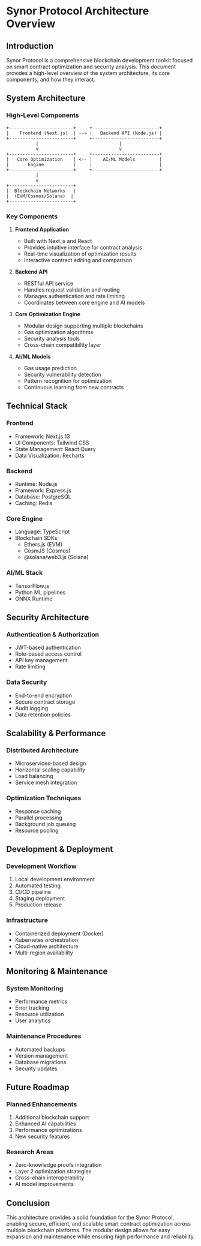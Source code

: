 # Synor Protocol Architecture Overview

## Introduction

Synor Protocol is a comprehensive blockchain development toolkit focused on smart contract optimization and security analysis. This document provides a high-level overview of the system architecture, its core components, and how they interact.

## System Architecture

### High-Level Components

```
+------------------------+     +-------------------------+
|    Frontend (Next.js)  | --> |   Backend API (Node.js) |
+------------------------+     +-------------------------+
           |                              |
           v                              v
+------------------------+     +-------------------------+
|   Core Optimization    | <-- |    AI/ML Models         |
|       Engine           |     |                         |
+------------------------+     +-------------------------+
           |
           v
+------------------------+
|  Blockchain Networks   |
|  (EVM/Cosmos/Solana)  |
+------------------------+
```

### Key Components

1. **Frontend Application**
   - Built with Next.js and React
   - Provides intuitive interface for contract analysis
   - Real-time visualization of optimization results
   - Interactive contract editing and comparison

2. **Backend API**
   - RESTful API service
   - Handles request validation and routing
   - Manages authentication and rate limiting
   - Coordinates between core engine and AI models

3. **Core Optimization Engine**
   - Modular design supporting multiple blockchains
   - Gas optimization algorithms
   - Security analysis tools
   - Cross-chain compatibility layer

4. **AI/ML Models**
   - Gas usage prediction
   - Security vulnerability detection
   - Pattern recognition for optimization
   - Continuous learning from new contracts

## Technical Stack

### Frontend
- Framework: Next.js 13
- UI Components: Tailwind CSS
- State Management: React Query
- Data Visualization: Recharts

### Backend
- Runtime: Node.js
- Framework: Express.js
- Database: PostgreSQL
- Caching: Redis

### Core Engine
- Language: TypeScript
- Blockchain SDKs:
  - Ethers.js (EVM)
  - CosmJS (Cosmos)
  - @solana/web3.js (Solana)

### AI/ML Stack
- TensorFlow.js
- Python ML pipelines
- ONNX Runtime

## Security Architecture

### Authentication & Authorization
- JWT-based authentication
- Role-based access control
- API key management
- Rate limiting

### Data Security
- End-to-end encryption
- Secure contract storage
- Audit logging
- Data retention policies

## Scalability & Performance

### Distributed Architecture
- Microservices-based design
- Horizontal scaling capability
- Load balancing
- Service mesh integration

### Optimization Techniques
- Response caching
- Parallel processing
- Background job queuing
- Resource pooling

## Development & Deployment

### Development Workflow
1. Local development environment
2. Automated testing
3. CI/CD pipeline
4. Staging deployment
5. Production release

### Infrastructure
- Containerized deployment (Docker)
- Kubernetes orchestration
- Cloud-native architecture
- Multi-region availability

## Monitoring & Maintenance

### System Monitoring
- Performance metrics
- Error tracking
- Resource utilization
- User analytics

### Maintenance Procedures
- Automated backups
- Version management
- Database migrations
- Security updates

## Future Roadmap

### Planned Enhancements
1. Additional blockchain support
2. Enhanced AI capabilities
3. Performance optimizations
4. New security features

### Research Areas
- Zero-knowledge proofs integration
- Layer 2 optimization strategies
- Cross-chain interoperability
- AI model improvements

## Conclusion

This architecture provides a solid foundation for the Synor Protocol, enabling secure, efficient, and scalable smart contract optimization across multiple blockchain platforms. The modular design allows for easy expansion and maintenance while ensuring high performance and reliability.